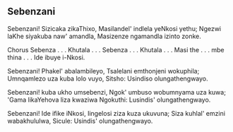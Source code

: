 ## Sebenzani

Sebenzani! Sizicaka zikaThixo,
Masilandel' indlela yeNkosi yethu;
Ngezwi laKhe siyakuba naw' amandla,
Masizenze ngamandla izinto zonke.

Chorus
Sebenza . . . Khutala . . .
Sebenza . . . Khutala . . . 
Masi the . . . mbe thina . . .
Ide ibuye i-Nkosi.

Sebenzani! Phakel' abalambileyo,
Tsalelani emthonjeni wokuphila;
Umnqamlezo uza kuba lolo vuyo,
Sitsho: Usindiso olungathengwayo.

Sebenzani! kuba ukho umsebenzi,
Ngok' umbuso wobumnyama uza kuwa;
'Gama likaYehova liza kwaziwa
Ngokuthi: Lusindis' olungathengwayo.

Sebenzani! Ide ifike iNkosi,
Iingelosi ziza kuza ukuvuna;
Siza kuhlal' emzini wabakhululwa,
Sicule: Usindis' olungathengwayo.

